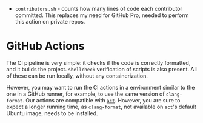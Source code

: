 - `contributors.sh` - counts how many lines of code each contributor committed. This replaces my
                      need for GitHub Pro, needed to perform this action on private repos.

# GitHub Actions


The CI pipeline is very simple: it checks if the code is correctly formatted, and it builds the
project. `shellcheck` verification of scripts is also present. All of these can be run locally,
without any containerization.

However, you may want to run the CI actions in a environment similar to the one in a GitHub runner,
for example, to use the same version of `clang-format`. Our actions are compatible with
[`act`](https://nektosact.com). However, you are sure to expect a longer running time, as
`clang-format`, not available on `act`'s default Ubuntu image, needs to be installed.
